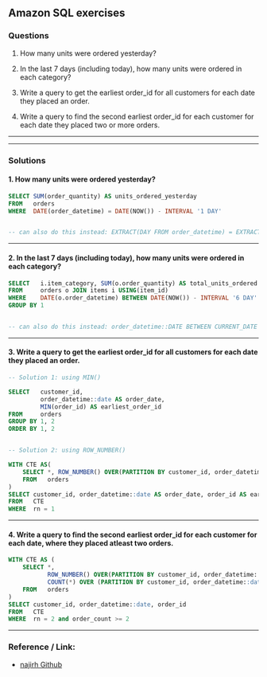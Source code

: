 ## Amazon SQL exercises

### Questions

1. How many units were ordered yesterday?

2. In the last 7 days (including today), how many units were ordered in each category?

3. Write a query to get the earliest order_id for all customers for each date they placed an order.

4. Write a query to find the second earliest order_id for each customer for each date they placed two or more orders.

---
---

### Solutions

#### 1. How many units were ordered yesterday?

```SQL
SELECT SUM(order_quantity) AS units_ordered_yesterday
FROM   orders
WHERE  DATE(order_datetime) = DATE(NOW()) - INTERVAL '1 DAY'


-- can also do this instead: EXTRACT(DAY FROM order_datetime) = EXTRACT (DAY FROM CURRENT_DATE) - 1
```

---

#### 2. In the last 7 days (including today), how many units were ordered in each category?


```SQL
SELECT   i.item_category, SUM(o.order_quantity) AS total_units_ordered
FROM     orders o JOIN items i USING(item_id)
WHERE    DATE(o.order_datetime) BETWEEN DATE(NOW()) - INTERVAL '6 DAY' AND DATE(NOW())
GROUP BY 1


-- can also do this instead: order_datetime::DATE BETWEEN CURRENT_DATE - 6 AND CURRENT_DATE
```

---

#### 3. Write a query to get the earliest order_id for all customers for each date they placed an order.

```SQL
-- Solution 1: using MIN()

SELECT   customer_id, 
	     order_datetime::date AS order_date, 
	     MIN(order_id) AS earliest_order_id
FROM     orders
GROUP BY 1, 2
ORDER BY 1, 2


-- Solution 2: using ROW_NUMBER()

WITH CTE AS(
    SELECT *, ROW_NUMBER() OVER(PARTITION BY customer_id, order_datetime::date ORDER BY order_datetime) as rn
    FROM   orders
)
SELECT customer_id, order_datetime::date AS order_date, order_id AS earliest_order_id
FROM   CTE
WHERE  rn = 1
```

---

#### 4. Write a query to find the second earliest order_id for each customer for each date, where they placed atleast two orders.

```SQL
WITH CTE AS (
    SELECT *, 
	       ROW_NUMBER() OVER(PARTITION BY customer_id, order_datetime::date ORDER BY order_datetime) as rn,              
	       COUNT(*) OVER (PARTITION BY customer_id, order_datetime::date) AS order_count
    FROM   orders
)
SELECT customer_id, order_datetime::date, order_id
FROM   CTE
WHERE  rn = 2 and order_count >= 2
```

---


### Reference / Link: 

- [najirh Github](https://github.com/najirh/100_days_challenge_community/blob/main/Day7.sql)